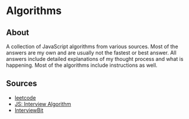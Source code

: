 # Algorithms 

## About

A collection of JavaScript algorithms from various sources. Most of the answers are my own and are usually not the fastest or best answer. All answers include detailed explanations of my thought process and what is happening. Most of the algorithms include instructions as well.

## Sources
* [leetcode](leetcode.com) 
* [JS: Interview Algorithm](https://khan4019.github.io/front-end-Interview-Questions/js1.html)
* [InterviewBit](https://www.interviewbit.com/tutorial/bubble-sort/)